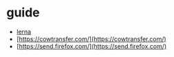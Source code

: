 # guide

- [lerna](https://github.com/lerna/lerna)
- [https://cowtransfer.com/](https://cowtransfer.com/)
- [https://send.firefox.com/](https://send.firefox.com/)
